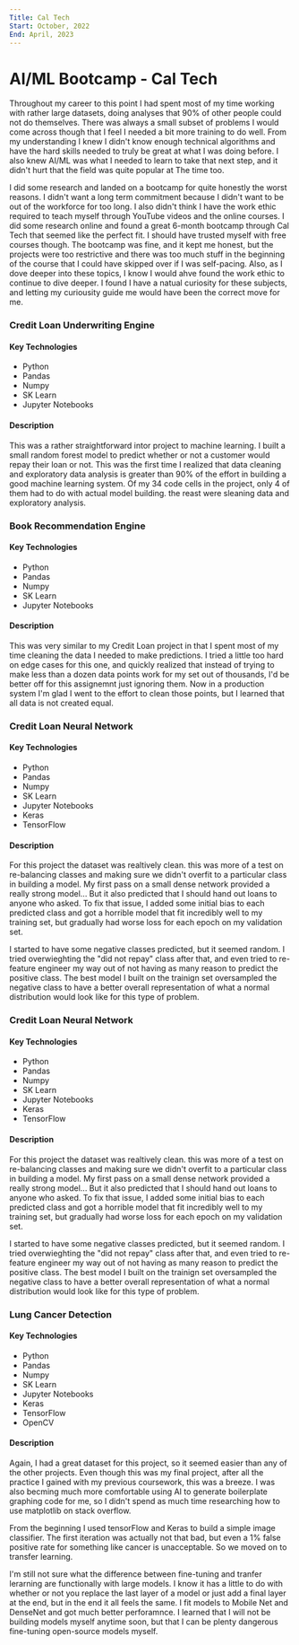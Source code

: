 ```yaml
---
Title: Cal Tech
Start: October, 2022
End: April, 2023
---
```




# AI/ML Bootcamp - Cal Tech



Throughout my career to this point I had spent most of my time working with rather large datasets, doing analyses that 90% of other people could not do themselves. There was always a small subset of problems I would come across though that I feel I needed a bit more training to do well. From my understanding I knew I didn't know enough technical algorithms and have the hard skills needed to truly be great at what I was doing before. I also knew AI/ML was what I needed to learn to take that next step,  and it didn't hurt that the field was quite popular at The time too.

I did some research and landed on a bootcamp for quite honestly the worst reasons. I didn't want a long term commitment because I didn't want to be out of the workforce for too long. I also didn't think I have the work ethic required to teach myself through YouTube videos and the online courses. I did some research online and found a great 6-month bootcamp through Cal Tech that seemed like the perfect fit. I should have trusted myself with free courses though. The bootcamp was fine, and it kept me honest, but the projects were too restrictive and there was too much stuff in the beginning of the course that I could have skipped over if I was self-pacing. Also, as I dove deeper into these topics, I know I would ahve found the work ethic to continue to dive deeper. I found I have a natual curiosity for these subjects, and letting my curiousity guide me would have been the correct move for me.


### Credit Loan Underwriting Engine
#### Key Technologies
- Python
- Pandas
- Numpy
- SK Learn
- Jupyter Notebooks
#### Description
This was a rather straightforward intor project to machine learning. I built a small random forest model to predict whether or not a customer would repay their loan or not. This was the first time I realized that data cleaning and exploratory data analysis is greater than 90% of the effort in building a good machine learning system. Of my 34 code cells in the project, only 4 of them had to do with actual model building. the reast were sleaning data and exploratory analysis.


### Book Recommendation Engine
#### Key Technologies
- Python
- Pandas
- Numpy
- SK Learn
- Jupyter Notebooks
#### Description
This was very similar to my Credit Loan project in that I spent most of my time cleaning the data I needed to make predictions. I tried a little too hard on edge cases for this one, and quickly realized that instead of trying to make less than a dozen data points work for my set out of thousands, I'd be better off for this assignemnt just ignoring them. Now in a production system I'm glad I went to the effort to clean those points, but I learned that all data is not created equal.


### Credit Loan Neural Network
#### Key Technologies
- Python
- Pandas
- Numpy
- SK Learn
- Jupyter Notebooks
- Keras
- TensorFlow
#### Description
For this project the dataset was realtively clean. this was more of a test on re-balancing classes and making sure we didn't overfit to a particular class in building a model. My first pass on a small dense network provided a really strong model... But it also predicted that I should hand out loans to anyone who asked. To fix that issue, I added some initial bias to each predicted class and got a horrible model that fit incredibly well to my training set, but gradually had worse loss for each epoch on my validation set. 

I started to have some negative classes predicted, but it seemed random. I tried overwieghting the "did not repay" class after that, and even tried to re-feature engineer my way out of not having as many reason to predict the positive class. The best model I built on the trainign set oversampled the negative class to have a better overall representation of what a normal distribution would look like for this type of problem.


### Credit Loan Neural Network
#### Key Technologies
- Python
- Pandas
- Numpy
- SK Learn
- Jupyter Notebooks
- Keras
- TensorFlow
#### Description
For this project the dataset was realtively clean. this was more of a test on re-balancing classes and making sure we didn't overfit to a particular class in building a model. My first pass on a small dense network provided a really strong model... But it also predicted that I should hand out loans to anyone who asked. To fix that issue, I added some initial bias to each predicted class and got a horrible model that fit incredibly well to my training set, but gradually had worse loss for each epoch on my validation set. 

I started to have some negative classes predicted, but it seemed random. I tried overwieghting the "did not repay" class after that, and even tried to re-feature engineer my way out of not having as many reason to predict the positive class. The best model I built on the trainign set oversampled the negative class to have a better overall representation of what a normal distribution would look like for this type of problem.


### Lung Cancer Detection
#### Key Technologies
- Python
- Pandas
- Numpy
- SK Learn
- Jupyter Notebooks
- Keras
- TensorFlow
- OpenCV
#### Description
Again, I had a great dataset for this project, so it seemed easier than any of the other projects. Even though this was my final project, after all the practice I gained with my previous coursework, this was a breeze. I was also becming much more comfortable using AI to generate boilerplate graphing code for me, so I didn't spend as much time researching how to use matplotlib on stack overflow.

From the beginning I used tensorFlow and Keras to build a simple image classifier. The first iteration was actually not that bad, but even a 1% false positive rate for something like cancer is unacceptable. So we moved on to transfer learning.

I'm still not sure what the difference between fine-tuning and tranfer lerarning are functionally with large models. I know it has a little to do with whether or not you replace the last layer of a model or just add a final layer at the end, but in the end it all feels the same. I fit models to Mobile Net and DenseNet and got much better perforamnce. I learned that I will not be building models myself anytime soon, but that I can be plenty dangerous fine-tuning open-source models myself.